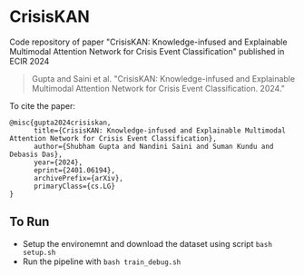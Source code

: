 # CrisisKAN
Code repository of paper "CrisisKAN: Knowledge-infused and Explainable Multimodal Attention Network for Crisis Event Classification" published in ECIR 2024


> Gupta and Saini et al. "CrisisKAN: Knowledge-infused and Explainable Multimodal Attention Network for Crisis Event Classification. 2024."

To cite the paper:
```
@misc{gupta2024crisiskan,
      title={CrisisKAN: Knowledge-infused and Explainable Multimodal Attention Network for Crisis Event Classification}, 
      author={Shubham Gupta and Nandini Saini and Suman Kundu and Debasis Das},
      year={2024},
      eprint={2401.06194},
      archivePrefix={arXiv},
      primaryClass={cs.LG}
}
```

## To Run
* Setup the environemnt and download the dataset using script  `bash setup.sh`
* Run the pipeline with `bash train_debug.sh`
